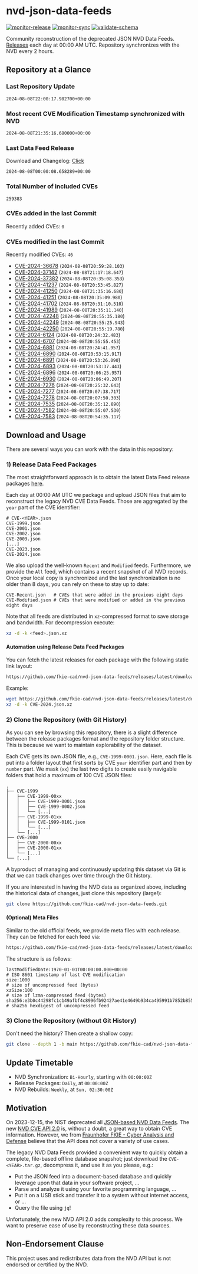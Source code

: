 # nvd-json-data-feeds

[![monitor-release](https://github.com/fkie-cad/nvd-json-data-feeds/actions/workflows/monitor_release.yml/badge.svg)](https://github.com/fkie-cad/nvd-json-data-feeds/actions/workflows/monitor_release.yml)
[![monitor-sync](https://github.com/fkie-cad/nvd-json-data-feeds/actions/workflows/monitor_sync.yml/badge.svg)](https://github.com/fkie-cad/nvd-json-data-feeds/actions/workflows/monitor_sync.yml)
[![validate-schema](https://github.com/fkie-cad/nvd-json-data-feeds/actions/workflows/validate_schema.yml/badge.svg)](https://github.com/fkie-cad/nvd-json-data-feeds/actions/workflows/validate_schema.yml)

Community reconstruction of the deprecated JSON NVD Data Feeds.
[Releases](https://github.com/fkie-cad/nvd-json-data-feeds/releases/latest) each day at 00:00 AM UTC.
Repository synchronizes with the NVD every 2 hours.

## Repository at a Glance

### Last Repository Update

```plain
2024-08-08T22:00:17.982700+00:00
```

### Most recent CVE Modification Timestamp synchronized with NVD

```plain
2024-08-08T21:35:16.680000+00:00
```

### Last Data Feed Release

Download and Changelog: [Click](https://github.com/fkie-cad/nvd-json-data-feeds/releases/latest)

```plain
2024-08-08T00:00:08.658289+00:00
```

### Total Number of included CVEs

```plain
259383
```

### CVEs added in the last Commit

Recently added CVEs: `0`



### CVEs modified in the last Commit

Recently modified CVEs: `46`

- [CVE-2024-36678](CVE-2024/CVE-2024-366xx/CVE-2024-36678.json) (`2024-08-08T20:59:28.103`)
- [CVE-2024-37142](CVE-2024/CVE-2024-371xx/CVE-2024-37142.json) (`2024-08-08T21:17:18.647`)
- [CVE-2024-37382](CVE-2024/CVE-2024-373xx/CVE-2024-37382.json) (`2024-08-08T20:35:08.353`)
- [CVE-2024-41237](CVE-2024/CVE-2024-412xx/CVE-2024-41237.json) (`2024-08-08T20:53:45.827`)
- [CVE-2024-41250](CVE-2024/CVE-2024-412xx/CVE-2024-41250.json) (`2024-08-08T21:35:16.680`)
- [CVE-2024-41251](CVE-2024/CVE-2024-412xx/CVE-2024-41251.json) (`2024-08-08T20:35:09.980`)
- [CVE-2024-41702](CVE-2024/CVE-2024-417xx/CVE-2024-41702.json) (`2024-08-08T20:31:10.510`)
- [CVE-2024-41989](CVE-2024/CVE-2024-419xx/CVE-2024-41989.json) (`2024-08-08T20:35:11.140`)
- [CVE-2024-42248](CVE-2024/CVE-2024-422xx/CVE-2024-42248.json) (`2024-08-08T20:55:35.180`)
- [CVE-2024-42249](CVE-2024/CVE-2024-422xx/CVE-2024-42249.json) (`2024-08-08T20:55:25.943`)
- [CVE-2024-42250](CVE-2024/CVE-2024-422xx/CVE-2024-42250.json) (`2024-08-08T20:55:19.780`)
- [CVE-2024-6124](CVE-2024/CVE-2024-61xx/CVE-2024-6124.json) (`2024-08-08T20:24:32.483`)
- [CVE-2024-6707](CVE-2024/CVE-2024-67xx/CVE-2024-6707.json) (`2024-08-08T20:55:55.453`)
- [CVE-2024-6881](CVE-2024/CVE-2024-68xx/CVE-2024-6881.json) (`2024-08-08T20:24:41.957`)
- [CVE-2024-6890](CVE-2024/CVE-2024-68xx/CVE-2024-6890.json) (`2024-08-08T20:53:15.917`)
- [CVE-2024-6891](CVE-2024/CVE-2024-68xx/CVE-2024-6891.json) (`2024-08-08T20:53:26.090`)
- [CVE-2024-6893](CVE-2024/CVE-2024-68xx/CVE-2024-6893.json) (`2024-08-08T20:53:37.443`)
- [CVE-2024-6896](CVE-2024/CVE-2024-68xx/CVE-2024-6896.json) (`2024-08-08T20:06:25.957`)
- [CVE-2024-6930](CVE-2024/CVE-2024-69xx/CVE-2024-6930.json) (`2024-08-08T20:06:49.207`)
- [CVE-2024-7276](CVE-2024/CVE-2024-72xx/CVE-2024-7276.json) (`2024-08-08T20:25:32.643`)
- [CVE-2024-7277](CVE-2024/CVE-2024-72xx/CVE-2024-7277.json) (`2024-08-08T20:07:38.717`)
- [CVE-2024-7278](CVE-2024/CVE-2024-72xx/CVE-2024-7278.json) (`2024-08-08T20:07:50.303`)
- [CVE-2024-7535](CVE-2024/CVE-2024-75xx/CVE-2024-7535.json) (`2024-08-08T20:35:12.890`)
- [CVE-2024-7582](CVE-2024/CVE-2024-75xx/CVE-2024-7582.json) (`2024-08-08T20:55:07.530`)
- [CVE-2024-7583](CVE-2024/CVE-2024-75xx/CVE-2024-7583.json) (`2024-08-08T20:54:35.117`)


## Download and Usage

There are several ways you can work with the data in this repository:

### 1) Release Data Feed Packages

The most straightforward approach is to obtain the latest Data Feed release packages [here](https://github.com/fkie-cad/nvd-json-data-feeds/releases/latest).

Each day at 00:00 AM UTC we package and upload JSON files that aim to reconstruct the legacy NVD CVE Data Feeds.
Those are aggregated by the `year` part of the CVE identifier:

```
# CVE-<YEAR>.json
CVE-1999.json
CVE-2001.json
CVE-2002.json
CVE-2003.json
[...]
CVE-2023.json
CVE-2024.json
```

We also upload the well-known `Recent` and `Modified` feeds.
Furthermore, we provide the `All` feed, which contains a recent snapshot of all NVD records.
Once your local copy is synchronized and the last synchronization is no older than 8 days, you can rely on these to stay up to date:

```plain
CVE-Recent.json   # CVEs that were added in the previous eight days
CVE-Modified.json # CVEs that were modified or added in the previous eight days
```

Note that all feeds are distributed in `xz`-compressed format to save storage and bandwidth.
For decompression execute:

```sh
xz -d -k <feed>.json.xz
```

#### Automation using Release Data Feed Packages

You can fetch the latest releases for each package with the following static link layout:

```sh
https://github.com/fkie-cad/nvd-json-data-feeds/releases/latest/download/CVE-<YEAR>.json.xz
```

Example:

```sh
wget https://github.com/fkie-cad/nvd-json-data-feeds/releases/latest/download/CVE-2024.json.xz
xz -d -k CVE-2024.json.xz
```

### 2) Clone the Repository (with Git History)

As you can see by browsing this repository, there is a slight difference between the release packages format and the repository folder structure.
This is because we want to maintain explorability of the dataset.

Each CVE gets its own JSON file, e.g., `CVE-1999-0001.json`.
Here, each file is put into a folder layout that first sorts by CVE `year` identifier part and then by `number` part.
We mask (`xx`) the last two digits to create easily navigable folders that hold a maximum of 100 CVE JSON files:

```plain
.
├── CVE-1999
│   ├── CVE-1999-00xx
│   │   ├── CVE-1999-0001.json
│   │   ├── CVE-1999-0002.json
│   │   └── [...]
│   ├── CVE-1999-01xx
│   │   ├── CVE-1999-0101.json
│   │   └── [...]
│   └── [...]
├── CVE-2000
│   ├── CVE-2000-00xx
│   ├── CVE-2000-01xx
│   └── [...]
└── [...]
```

A byproduct of managing and continuously updating this dataset via Git is that we can track changes over time through the Git history.

If you are interested in having the NVD data as organized above, including the historical data of changes, just clone this repository (large!):

```sh
git clone https://github.com/fkie-cad/nvd-json-data-feeds.git
```

#### (Optional) Meta Files

Similar to the old official feeds, we provide meta files with each release. They can be fetched for each feed via:

```sh
https://github.com/fkie-cad/nvd-json-data-feeds/releases/latest/download/CVE-<YEAR>.meta
```

The structure is as follows:

```plain
lastModifiedDate:1970-01-01T00:00:00.000+00:00                          # ISO 8601 timestamp of last CVE modification
size:1000                                                               # size of uncompressed feed (bytes)
xzSize:100                                                              # size of lzma-compressed feed (bytes)
sha256:e3b0c44298fc1c149afbf4c8996fb92427ae41e4649b934ca495991b7852b855 # sha256 hexdigest of uncompressed feed
```

### 3) Clone the Repository (without Git History)

Don't need the history? Then create a shallow copy:

```sh
git clone --depth 1 -b main https://github.com/fkie-cad/nvd-json-data-feeds.git
```


## Update Timetable

* NVD Synchronization: `Bi-Hourly`, starting with `00:00:00Z`
* Release Packages: `Daily`, at `00:00:00Z`
* NVD Rebuilds: `Weekly`, at `Sun, 02:30:00Z`


## Motivation

On 2023-12-15, the NIST deprecated all [JSON-based NVD Data Feeds](https://nvd.nist.gov/vuln/data-feeds#divRetirementBanner-1).
The new [NVD CVE API 2.0](https://nvd.nist.gov/developers/vulnerabilities) is, without a doubt, a great way to obtain CVE information.
However, we from [Fraunhofer FKIE - Cyber Analysis and Defense](https://www.fkie.fraunhofer.de/en/departments/cad.html) believe that the API does not cover a variety of use cases.

The legacy NVD Data Feeds provided a convenient way to quickly obtain a complete, file-based offline database snapshot; just download the `CVE-<YEAR>.tar.gz`, decompress it, and use it as you please, e.g.:

- Put the JSON feed into a document-based database and quickly leverage upon that data in your software project, ...
- Parse and analyze it using your favorite programming language, ...
- Put it on a USB stick and transfer it to a system without internet access, or ...
- Query the file using `jq`!

Unfortunately, the new NVD API 2.0 adds complexity to this process.
We want to preserve ease of use by reconstructing these data sources.

## Non-Endorsement Clause

This project uses and redistributes data from the NVD API but is not endorsed or certified by the NVD.
